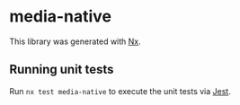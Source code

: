 # media-native

This library was generated with [Nx](https://nx.dev).

## Running unit tests

Run `nx test media-native` to execute the unit tests via [Jest](https://jestjs.io).
